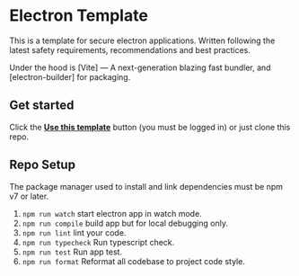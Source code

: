 # Electron Template

This is a template for secure electron applications. Written following the latest safety requirements, recommendations and best practices.

Under the hood is [Vite] — A next-generation blazing fast bundler, and [electron-builder] for packaging.

## Get started

Click the **[Use this template](https://github.com/superjump22/electron-template/generate)** button (you must be logged in) or just clone this repo.

## Repo Setup

The package manager used to install and link dependencies must be npm v7 or later.

1. `npm run watch` start electron app in watch mode.
1. `npm run compile` build app but for local debugging only.
1. `npm run lint` lint your code.
1. `npm run typecheck` Run typescript check.
1. `npm run test` Run app test.
1. `npm run format` Reformat all codebase to project code style.
